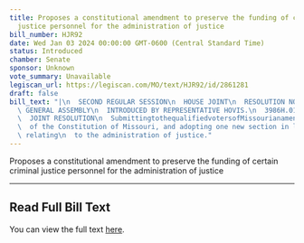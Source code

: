```yaml
---
title: Proposes a constitutional amendment to preserve the funding of certain criminal
  justice personnel for the administration of justice
bill_number: HJR92
date: Wed Jan 03 2024 00:00:00 GMT-0600 (Central Standard Time)
status: Introduced
chamber: Senate
sponsor: Unknown
vote_summary: Unavailable
legiscan_url: https://legiscan.com/MO/text/HJR92/id/2861281
draft: false
bill_text: "|\n  SECOND REGULAR SESSION\n  HOUSE JOINT\n  RESOLUTION NO. 92\n  102ND\
  \ GENERAL ASSEMBLY\n  INTRODUCED BY REPRESENTATIVE HOVIS.\n  3986H.01I DANARADEMANMILLER,ChiefClerk\n\
  \  JOINT RESOLUTION\n  SubmittingtothequalifiedvotersofMissourianamendmentrepealingSection14ofArticleI\n\
  \  of the Constitution of Missouri, and adopting one new section in lieu thereof\
  \ relating\n  to the administration of justice."
---
```

Proposes a constitutional amendment to preserve the funding of certain criminal justice personnel for the administration of justice

---

## Read Full Bill Text

You can view the full text [here](https://legiscan.com/MO/text/HJR92/id/2861281).
